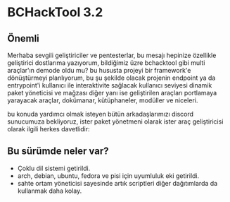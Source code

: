 # BCHackTool 3.2

## Önemli
Merhaba sevgili geliştiriciler ve pentesterlar, bu mesajı hepinize özellikle geliştirici
dostlarıma yazıyorum, bildiğimiz üzre bchacktool gibi multi araçlar'ın demode oldu mu?
bu hususta projeyi bir framework'e dönüştürmeyi planlıyorum, bu şu şekilde olacak
projenin endpoint ya da entrypoint'i kullanıcı ile interaktivite sağlacak
kullanıcı seviyesi dinamik paket yöneticisi ve mağzası diğer yanı ise geliştirilen
araçları portlamaya yarayacak araçlar, dokümanar, kütüphaneler, modüller ve niceleri.

bu konuda yardımcı olmak isteyen bütün arkadaşlarımızı discord sunucumuza bekliyoruz, ister
paket yönetmeni olarak ister araç geliştiricisi olarak ilgili herkes davetlidir:

## Bu sürümde neler var?
- Çoklu dil sistemi getirildi.
- arch, debian, ubuntu, fedora ve pisi için uyumluluk eki getirildi.
- sahte ortam yöneticisi sayesinde artık scriptleri diğer dağıtımlarda da kullanmak daha kolay.
